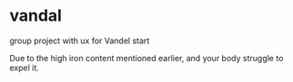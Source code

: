 # vandal
group project with ux for Vandel
start

Due to the high iron content mentioned earlier, and your body struggle to expel it.